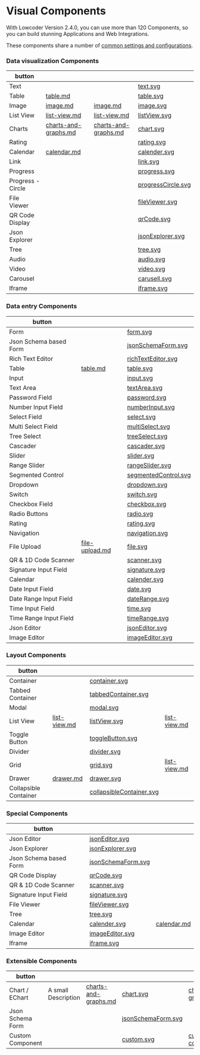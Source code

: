 # Visual Components

With Lowcoder Version 2.4.0, you can use more than 120 Components, so you can build stunning Applications and Web Integrations.

These components share a number of [common settings and configurations](common-component-settings.md).

### Data visualization Components

<table data-column-title-hidden data-view="cards" data-full-width="false"><thead><tr><th>button</th><th data-hidden data-card-target data-type="content-ref"></th><th data-hidden data-type="content-ref"></th><th data-hidden data-card-cover data-type="files"></th></tr></thead><tbody><tr><td>Text</td><td></td><td></td><td><a href="../../../.gitbook/assets/text.svg">text.svg</a></td></tr><tr><td>Table</td><td><a href="table.md">table.md</a></td><td></td><td><a href="../../../.gitbook/assets/table.svg">table.svg</a></td></tr><tr><td>Image</td><td><a href="image.md">image.md</a></td><td><a href="image.md">image.md</a></td><td><a href="../../../.gitbook/assets/image.svg">image.svg</a></td></tr><tr><td>List View</td><td><a href="list-view.md">list-view.md</a></td><td><a href="list-view.md">list-view.md</a></td><td><a href="../../../.gitbook/assets/listView.svg">listView.svg</a></td></tr><tr><td>Charts</td><td><a href="charts-and-graphs.md">charts-and-graphs.md</a></td><td><a href="charts-and-graphs.md">charts-and-graphs.md</a></td><td><a href="../../../.gitbook/assets/chart.svg">chart.svg</a></td></tr><tr><td>Rating</td><td></td><td></td><td><a href="../../../.gitbook/assets/rating.svg">rating.svg</a></td></tr><tr><td>Calendar</td><td><a href="calendar.md">calendar.md</a></td><td></td><td><a href="../../../.gitbook/assets/calender.svg">calender.svg</a></td></tr><tr><td>Link</td><td></td><td></td><td><a href="../../../.gitbook/assets/link.svg">link.svg</a></td></tr><tr><td>Progress</td><td></td><td></td><td><a href="../../../.gitbook/assets/progress.svg">progress.svg</a></td></tr><tr><td>Progress - Circle</td><td></td><td></td><td><a href="../../../.gitbook/assets/progressCircle.svg">progressCircle.svg</a></td></tr><tr><td>File Viewer</td><td></td><td></td><td><a href="../../../.gitbook/assets/fileViewer.svg">fileViewer.svg</a></td></tr><tr><td>QR Code Display</td><td></td><td></td><td><a href="../../../.gitbook/assets/qrCode.svg">qrCode.svg</a></td></tr><tr><td>Json Explorer</td><td></td><td></td><td><a href="../../../.gitbook/assets/jsonExplorer.svg">jsonExplorer.svg</a></td></tr><tr><td>Tree</td><td></td><td></td><td><a href="../../../.gitbook/assets/tree.svg">tree.svg</a></td></tr><tr><td>Audio</td><td></td><td></td><td><a href="../../../.gitbook/assets/audio.svg">audio.svg</a></td></tr><tr><td>Video</td><td></td><td></td><td><a href="../../../.gitbook/assets/video.svg">video.svg</a></td></tr><tr><td>Carousel</td><td></td><td></td><td><a href="../../../.gitbook/assets/carusell.svg">carusell.svg</a></td></tr><tr><td>Iframe</td><td></td><td></td><td><a href="../../../.gitbook/assets/iframe.svg">iframe.svg</a></td></tr></tbody></table>

### Data entry Components

<table data-column-title-hidden data-view="cards"><thead><tr><th>button</th><th data-hidden data-card-target data-type="content-ref"></th><th data-hidden data-card-cover data-type="files"></th></tr></thead><tbody><tr><td>Form</td><td></td><td><a href="../../../.gitbook/assets/form.svg">form.svg</a></td></tr><tr><td>Json Schema based Form</td><td></td><td><a href="../../../.gitbook/assets/jsonSchemaForm.svg">jsonSchemaForm.svg</a></td></tr><tr><td>Rich Text Editor</td><td></td><td><a href="../../../.gitbook/assets/richTextEditor.svg">richTextEditor.svg</a></td></tr><tr><td>Table</td><td><a href="table.md">table.md</a></td><td><a href="../../../.gitbook/assets/table.svg">table.svg</a></td></tr><tr><td>Input</td><td></td><td><a href="../../../.gitbook/assets/input.svg">input.svg</a></td></tr><tr><td>Text Area</td><td></td><td><a href="../../../.gitbook/assets/textArea.svg">textArea.svg</a></td></tr><tr><td>Password Field</td><td></td><td><a href="../../../.gitbook/assets/password.svg">password.svg</a></td></tr><tr><td>Number Input Field</td><td></td><td><a href="../../../.gitbook/assets/numberInput.svg">numberInput.svg</a></td></tr><tr><td>Select Field</td><td></td><td><a href="../../../.gitbook/assets/select.svg">select.svg</a></td></tr><tr><td>Multi Select Field</td><td></td><td><a href="../../../.gitbook/assets/multiSelect.svg">multiSelect.svg</a></td></tr><tr><td> Tree Select</td><td></td><td><a href="../../../.gitbook/assets/treeSelect.svg">treeSelect.svg</a></td></tr><tr><td>Cascader</td><td></td><td><a href="../../../.gitbook/assets/cascader.svg">cascader.svg</a></td></tr><tr><td>Slider</td><td></td><td><a href="../../../.gitbook/assets/slider.svg">slider.svg</a></td></tr><tr><td>Range Slider</td><td></td><td><a href="../../../.gitbook/assets/rangeSlider.svg">rangeSlider.svg</a></td></tr><tr><td>Segmented Control</td><td></td><td><a href="../../../.gitbook/assets/segmentedControl.svg">segmentedControl.svg</a></td></tr><tr><td>Dropdown</td><td></td><td><a href="../../../.gitbook/assets/dropdown.svg">dropdown.svg</a></td></tr><tr><td>Switch</td><td></td><td><a href="../../../.gitbook/assets/switch.svg">switch.svg</a></td></tr><tr><td>Checkbox Field</td><td></td><td><a href="../../../.gitbook/assets/checkbox.svg">checkbox.svg</a></td></tr><tr><td>Radio Buttons</td><td></td><td><a href="../../../.gitbook/assets/radio.svg">radio.svg</a></td></tr><tr><td>Rating</td><td></td><td><a href="../../../.gitbook/assets/rating.svg">rating.svg</a></td></tr><tr><td>Navigation</td><td></td><td><a href="../../../.gitbook/assets/navigation.svg">navigation.svg</a></td></tr><tr><td>File Upload</td><td><a href="file-upload.md">file-upload.md</a></td><td><a href="../../../.gitbook/assets/file.svg">file.svg</a></td></tr><tr><td>QR &#x26; 1D Code Scanner</td><td></td><td><a href="../../../.gitbook/assets/scanner.svg">scanner.svg</a></td></tr><tr><td>Signature Input Field</td><td></td><td><a href="../../../.gitbook/assets/signature.svg">signature.svg</a></td></tr><tr><td>Calendar</td><td></td><td><a href="../../../.gitbook/assets/calender.svg">calender.svg</a></td></tr><tr><td>Date Input Field</td><td></td><td><a href="../../../.gitbook/assets/date.svg">date.svg</a></td></tr><tr><td>Date Range Input Field</td><td></td><td><a href="../../../.gitbook/assets/dateRange.svg">dateRange.svg</a></td></tr><tr><td>Time Input Field</td><td></td><td><a href="../../../.gitbook/assets/time.svg">time.svg</a></td></tr><tr><td>Time Range Input Field</td><td></td><td><a href="../../../.gitbook/assets/timeRange.svg">timeRange.svg</a></td></tr><tr><td>Json Editor</td><td></td><td><a href="../../../.gitbook/assets/jsonEditor.svg">jsonEditor.svg</a></td></tr><tr><td>Image Editor</td><td></td><td><a href="../../../.gitbook/assets/imageEditor.svg">imageEditor.svg</a></td></tr></tbody></table>

### Layout Components

<table data-column-title-hidden data-view="cards"><thead><tr><th>button</th><th data-hidden data-type="content-ref"></th><th data-hidden data-card-cover data-type="files"></th><th data-hidden data-card-target data-type="content-ref"></th></tr></thead><tbody><tr><td>Container</td><td></td><td><a href="../../../.gitbook/assets/container.svg">container.svg</a></td><td></td></tr><tr><td>Tabbed Container</td><td></td><td><a href="../../../.gitbook/assets/tabbedContainer.svg">tabbedContainer.svg</a></td><td></td></tr><tr><td>Modal</td><td></td><td><a href="../../../.gitbook/assets/modal.svg">modal.svg</a></td><td></td></tr><tr><td>List View</td><td><a href="list-view.md">list-view.md</a></td><td><a href="../../../.gitbook/assets/listView.svg">listView.svg</a></td><td><a href="list-view.md">list-view.md</a></td></tr><tr><td>Toggle Button</td><td></td><td><a href="../../../.gitbook/assets/toggleButton.svg">toggleButton.svg</a></td><td></td></tr><tr><td>Divider</td><td></td><td><a href="../../../.gitbook/assets/divider.svg">divider.svg</a></td><td></td></tr><tr><td>Grid</td><td></td><td><a href="../../../.gitbook/assets/grid.svg">grid.svg</a></td><td><a href="list-view.md">list-view.md</a></td></tr><tr><td>Drawer</td><td><a href="drawer.md">drawer.md</a></td><td><a href="../../../.gitbook/assets/drawer.svg">drawer.svg</a></td><td></td></tr><tr><td>Collapsible Container</td><td></td><td><a href="../../../.gitbook/assets/collapsibleContainer.svg">collapsibleContainer.svg</a></td><td></td></tr></tbody></table>

### Special Components

<table data-column-title-hidden data-view="cards"><thead><tr><th>button</th><th data-hidden data-type="content-ref"></th><th data-hidden data-card-cover data-type="files"></th><th data-hidden data-card-target data-type="content-ref"></th></tr></thead><tbody><tr><td>Json Editor</td><td></td><td><a href="../../../.gitbook/assets/jsonEditor.svg">jsonEditor.svg</a></td><td></td></tr><tr><td>Json Explorer</td><td></td><td><a href="../../../.gitbook/assets/jsonExplorer.svg">jsonExplorer.svg</a></td><td></td></tr><tr><td>Json Schema based Form</td><td></td><td><a href="../../../.gitbook/assets/jsonSchemaForm.svg">jsonSchemaForm.svg</a></td><td></td></tr><tr><td>QR Code Display</td><td></td><td><a href="../../../.gitbook/assets/qrCode.svg">qrCode.svg</a></td><td></td></tr><tr><td>QR &#x26; 1D Code Scanner</td><td></td><td><a href="../../../.gitbook/assets/scanner.svg">scanner.svg</a></td><td></td></tr><tr><td>Signature Input Field</td><td></td><td><a href="../../../.gitbook/assets/signature.svg">signature.svg</a></td><td></td></tr><tr><td>File Viewer</td><td></td><td><a href="../../../.gitbook/assets/fileViewer.svg">fileViewer.svg</a></td><td></td></tr><tr><td>Tree</td><td></td><td><a href="../../../.gitbook/assets/tree.svg">tree.svg</a></td><td></td></tr><tr><td>Calendar</td><td></td><td><a href="../../../.gitbook/assets/calender.svg">calender.svg</a></td><td><a href="calendar.md">calendar.md</a></td></tr><tr><td>Image Editor</td><td></td><td><a href="../../../.gitbook/assets/imageEditor.svg">imageEditor.svg</a></td><td></td></tr><tr><td>Iframe</td><td></td><td><a href="../../../.gitbook/assets/iframe.svg">iframe.svg</a></td><td></td></tr></tbody></table>

### Extensible Components

<table data-column-title-hidden data-view="cards"><thead><tr><th>button</th><th></th><th data-hidden data-type="content-ref"></th><th data-hidden data-card-cover data-type="files"></th><th data-hidden data-card-target data-type="content-ref"></th></tr></thead><tbody><tr><td>Chart / EChart</td><td>A small Description  </td><td><a href="charts-and-graphs.md">charts-and-graphs.md</a></td><td><a href="../../../.gitbook/assets/chart.svg">chart.svg</a></td><td><a href="charts-and-graphs.md">charts-and-graphs.md</a></td></tr><tr><td>Json Schema Form</td><td></td><td></td><td><a href="../../../.gitbook/assets/jsonSchemaForm.svg">jsonSchemaForm.svg</a></td><td></td></tr><tr><td>Custom Component</td><td></td><td></td><td><a href="../../../.gitbook/assets/custom.svg">custom.svg</a></td><td><a href="../../../lowcoder-extension/custom-component.md">custom-component.md</a></td></tr></tbody></table>


